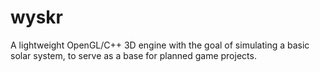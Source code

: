 #   wyskr

A lightweight OpenGL/C++ 3D engine with the goal of simulating a basic solar system, to serve as a base for planned game projects.
